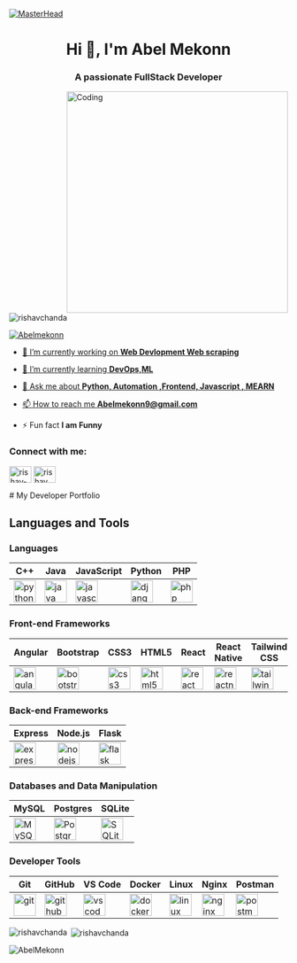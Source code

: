 [![MasterHead](https://firebasestorage.googleapis.com/v0/b/flexi-coding.appspot.com/o/dempgi7-520f8d5f-63d4-4453-8822-dbc149ae27f8.gif?alt=media&token=91c0c7b2-93c3-4029-b011-1a8703c5730d)](https://rishavchanda.io)
<h1 align="center">Hi 👋, I'm Abel Mekonn</h1>
<h3 align="center">A passionate FullStack Developer </h3>
<img align="right" alt="Coding" width="400" src="https://cdn.dribbble.com/users/1162077/screenshots/3848914/programmer.gif">


<p align="left"> <img src="https://komarev.com/ghpvc/?username=Abelmekonn&label=Profile%20views&color=0e75b6&style=flat" alt="rishavchanda" /> </p>

<p align="left"> <a href="https://twitter.com/AbelMekonn" target="blank"><img src="https://img.shields.io/twitter/follow/AbelMekonn?logo=twitter&style=for-the-badge" alt="Abelmekonn"  </p>

- 🔭 I’m currently working on **Web Devlopment Web scraping**

- 🌱 I’m currently learning **DevOps,ML**

- 💬 Ask me about **Python, Automation ,Frontend, Javascript , MEARN**

- 📫 How to reach me **Abelmekonn9@gmail.com**

- ⚡ Fun fact **I am Funny**

<h3 align="left">Connect with me:</h3>
<p align="left">

<a href="https://www.linkedin.com/in/abel-mekonn-pydev/" target="blank"><img align="center" src="https://raw.githubusercontent.com/rahuldkjain/github-profile-readme-generator/master/src/images/icons/Social/linked-in-alt.svg" alt="rishav-chanda-b89a791b3" height="30" width="40" /></a>
<a href="https://instagram.com/Abel.mekonn.96" target="blank"><img align="center" src="https://raw.githubusercontent.com/rahuldkjain/github-profile-readme-generator/master/src/images/icons/Social/instagram.svg" alt="rishav_chanda" height="30" width="40" /></a>
</p>
# My Developer Portfolio

## Languages and Tools

### Languages

 C++ | Java | JavaScript | Python | PHP |
|----------|----------|----------|----------|----------|
| [<img src="https://skillicons.dev/api/v1/icons/view/python" alt="python" width="40" height="40"/>](https://www.python.org) | [<img src="https://skillicons.dev/api/v1/icons/view/java" alt="java" width="40" height="40"/>](https://www.java.com) | [<img src="https://skillicons.dev/api/v1/icons/view/javascript" alt="javascript" width="40" height="40"/>](https://developer.mozilla.org/en-US/docs/Web/JavaScript) | [<img src="https://skillicons.dev/api/v1/icons/view/django" alt="django" width="40" height="40"/>](https://www.djangoproject.com/) | [<img src="https://skillicons.dev/api/v1/icons/view/php" alt="php" width="40" height="40"/>](https://www.php.net/) |

### Front-end Frameworks

| Angular | Bootstrap | CSS3 | HTML5 | React | React Native | Tailwind CSS |
|----------|----------|----------|----------|----------|----------|----------|
| [<img src="https://skillicons.dev/api/v1/icons/view/angular" alt="angular" width="40" height="40"/>](https://angular.io) | [<img src="https://skillicons.dev/api/v1/icons/view/bootstrap" alt="bootstrap" width="40" height="40"/>](https://getbootstrap.com) | [<img src="https://skillicons.dev/api/v1/icons/view/css3" alt="css3" width="40" height="40"/>](https://www.w3schools.com/css/) | [<img src="https://skillicons.dev/api/v1/icons/view/html" alt="html5" width="40" height="40"/>](https://www.w3.org/html/) | [<img src="https://skillicons.dev/api/v1/icons/view/react" alt="react" width="40" height="40"/>](https://reactjs.org/) | [<img src="https://skillicons.dev/api/v1/icons/view/react" alt="reactnative" width="40" height="40"/>](https://reactnative.dev/) | [<img src="https://skillicons.dev/api/v1/icons/view/tailwind" alt="tailwind" width="40" height="40"/>](https://tailwindcss.com/) |

### Back-end Frameworks

| Express | Node.js | Flask |
|----------|----------|----------|
| [<img src="https://skillicons.dev/api/v1/icons/view/express" alt="express" width="40" height="40"/>](https://expressjs.com) | [<img src="https://skillicons.dev/api/v1/icons/view/nodejs" alt="nodejs" width="40" height="40"/>](https://nodejs.org) | [<img src="https://skillicons.dev/api/v1/icons/view/flask" alt="flask" width="40" height="40"/>](https://flask.palletsprojects.com/) |

### Databases and Data Manipulation

| MySQL | Postgres | SQLite |
|----------|----------|----------|
| [<img src="https://skillicons.dev/api/v1/icons/view/mysql" alt="MySQL" width="40" height="40"/>](https://www.mysql.com/) | [<img src="https://skillicons.dev/api/v1/icons/view/postgres" alt="Postgres" width="40" height="40"/>](https://www.postgresql.org/) | [<img src="https://skillicons.dev/api/v1/icons/view/sqlite" alt="SQLite" width="40" height="40"/>](https://www.sqlite.org/) |

### Developer Tools

| Git | GitHub | VS Code | Docker | Linux | Nginx | Postman |
|----------|----------|----------|----------|----------|----------|----------|
| [<img src="https://skillicons.dev/api/v1/icons/view/git" alt="git" width="40" height="40"/>](https://git-scm.com/) | [<img src="https://skillicons.dev/api/v1/icons/view/github" alt="github" width="40" height="40"/>](https://github.com/) | [<img src="https://skillicons.dev/api/v1/icons/view/vscode" alt="vscode" width="40" height="40"/>](https://code.visualstudio.com/) | [<img src="https://skillicons.dev/api/v1/icons/view/docker" alt="docker" width="40" height="40"/>](https://www.docker.com/) | [<img src="https://skillicons.dev/api/v1/icons/view/linux" alt="linux" width="40" height="40"/>](https://www.linux.org/) | [<img src="https://skillicons.dev/api/v1/icons/view/nginx" alt="nginx" width="40" height="40"/>](https://www.nginx.com/) | [<img src="https://skillicons.dev/api/v1/icons/view/postman" alt="postman" width="40" height="40"/>](https://www.postman.com/) |





<p><img align="left" src="https://github-readme-stats.vercel.app/api/top-langs?username=Abelmekonn&show_icons=true&locale=en&layout=compact&theme=tokyonight" alt="rishavchanda" /></p>

<p>&nbsp;<img align="center" src="https://github-readme-stats.vercel.app/api?username=Abelmekonn&show_icons=true&locale=en&theme=tokyonight" alt="rishavchanda" /></p>

<p><img align="center" src="https://github-readme-streak-stats.herokuapp.com/?user=Abelmekonn&&theme=tokyonight" alt="AbelMekonn" /></p>
